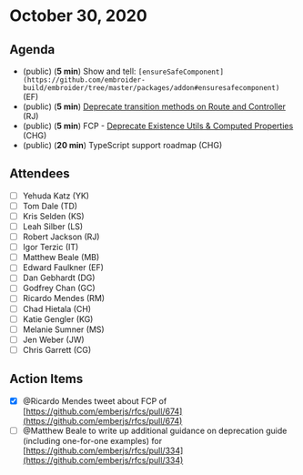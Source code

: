 # October 30, 2020

## Agenda

- (public) (**5 min**) Show and tell: `[ensureSafeComponent](https://github.com/embroider-build/embroider/tree/master/packages/addon#ensuresafecomponent)` (EF)
- (public) (**5 min**) [Deprecate transition methods on Route and Controller](https://github.com/emberjs/rfcs/pull/674) (RJ)
- (public) (**5 min**) FCP - [Deprecate Existence Utils & Computed Properties](https://github.com/emberjs/rfcs/pull/334) (CHG)
- (public) (**20 min**) TypeScript support roadmap (CHG)

## Attendees

- [ ]  Yehuda Katz (YK)
- [ ]  Tom Dale (TD)
- [ ]  Kris Selden (KS)
- [ ]  Leah Silber (LS)
- [ ]  Robert Jackson (RJ)
- [ ]  Igor Terzic (IT)
- [ ]  Matthew Beale (MB)
- [ ]  Edward Faulkner (EF)
- [ ]  Dan Gebhardt (DG)
- [ ]  Godfrey Chan (GC)
- [ ]  Ricardo Mendes (RM)
- [ ]  Chad Hietala (CH)
- [ ]  Katie Gengler (KG)
- [ ]  Melanie Sumner (MS)
- [ ]  Jen Weber (JW)
- [ ]  Chris Garrett (CG)

## Action Items

- [x]  @Ricardo Mendes tweet about FCP of [https://github.com/emberjs/rfcs/pull/674](https://github.com/emberjs/rfcs/pull/674)
- [ ]  @Matthew Beale to write up additional guidance on deprecation guide (including one-for-one examples) for [https://github.com/emberjs/rfcs/pull/334](https://github.com/emberjs/rfcs/pull/334)
